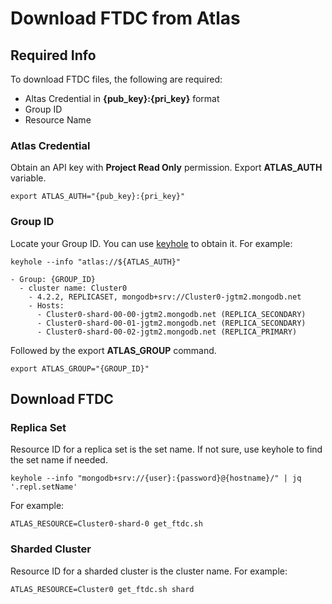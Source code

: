 # Download FTDC from Atlas
## Required Info
To download FTDC files, the following are required:

- Altas Credential in **{pub_key}:{pri_key}** format
- Group ID
- Resource Name

### Atlas Credential
Obtain an API key with **Project Read Only** permission. Export **ATLAS_AUTH** variable.

```
export ATLAS_AUTH="{pub_key}:{pri_key}"
```

### Group ID
Locate your Group ID.  You can use [keyhole](https://github.com/simagix/keyhole) to obtain it.  For example:

```
keyhole --info "atlas://${ATLAS_AUTH}"

- Group: {GROUP_ID}
  - cluster name: Cluster0
    - 4.2.2, REPLICASET, mongodb+srv://Cluster0-jgtm2.mongodb.net
    - Hosts:
      - Cluster0-shard-00-00-jgtm2.mongodb.net (REPLICA_SECONDARY)
      - Cluster0-shard-00-01-jgtm2.mongodb.net (REPLICA_SECONDARY)
      - Cluster0-shard-00-02-jgtm2.mongodb.net (REPLICA_PRIMARY)
```

Followed by the export **ATLAS_GROUP** command.

```
export ATLAS_GROUP="{GROUP_ID}"
```

## Download FTDC
### Replica Set
Resource ID for a replica set is the set name.  If not sure, use keyhole to find the set name if needed.

```
keyhole --info "mongodb+srv://{user}:{password}@{hostname}/" | jq '.repl.setName'
```

For example:

```
ATLAS_RESOURCE=Cluster0-shard-0 get_ftdc.sh
```

### Sharded Cluster
Resource ID for a sharded cluster is the cluster name.  For example:

```
ATLAS_RESOURCE=Cluster0 get_ftdc.sh shard
```
